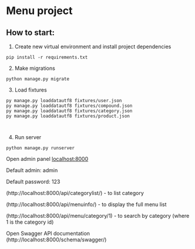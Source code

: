 ﻿# Menu project  

## How to start:
1) Create new virtual environment and install project dependencies

```
pip install -r requirements.txt
```

2) Make migrations
```
python manage.py migrate
```

3) Load fixtures
```
py manage.py loaddatautf8 fixtures/user.json
py manage.py loaddatautf8 fixtures/compound.json
py manage.py loaddatautf8 fixtures/category.json
py manage.py loaddatautf8 fixtures/product.json



```

4) Run server
```
python manage.py runserver
```

Open admin panel [localhost:8000](http://localhost:8000/admin)

Default admin: admin

Default password: 123


(http://localhost:8000/api/categorylist/) - to list category

(http://localhost:8000/api/menuinfo/) - to display the full menu list

(http://localhost:8000/api/menu/category/1) - to search by category (where 1 is the category id)



 Open Swagger API documentation   (http://localhost:8000/schema/swagger/)
